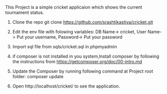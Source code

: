 This Project is a simple cricket applicaion which shows the current tournament status.

1. Clone the repo git clone https://github.com/srashtikastiya/cricket.git

2. Edit the env file with folowing variables: DB Name-> cricket, User Name-> Put your username, Password-> Put your password

3. Import sql file from sqls/cricket.sql in phpmyadmin

4. if composer is not installed in you system,Install composer by following the instructions from https://getcomposer.org/doc/00-intro.md

5. Update the Composer by running following command at Project root folder: composer update

6. Open http://localhost/cricket/ to see the application.
